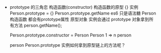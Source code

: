 - prototype 的三角恋
  构造函数(constructor) 构造函数的原型 {} 实例
  Person.prototype = {}
  Person.prototype.getName
  es6  只是语法糖
  Person 构造函数  都会有prototype属性 原型对象
  实例会通过  prototype  对象拿到所有方法
  person.getName();

  Person.prototype.constructor = Person
  Person 1 => n person
  
  person    Person.prototype
  实例如何拿到原型链上的方法呢？